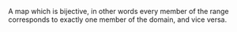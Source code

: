 A map which is bijective, in other words every member of the range
corresponds to exactly one member of the domain, and vice versa.
